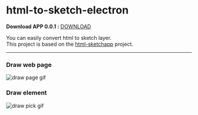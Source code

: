 # html-to-sketch-electron

**Download APP 0.0.1 :** [DOWNLOAD](https://goo.gl/sbq1Fe)

You can easily convert html to sketch layer.  
This project is based on the [html-sketchapp](https://github.com/brainly/html-sketchapp) project.

---

### **Draw web page**
![draw page gif](https://raw.githubusercontent.com/KimDal-hyeong/html-to-sketch-electron/master/page.gif)

### **Draw element**
![draw pick gif](https://raw.githubusercontent.com/KimDal-hyeong/html-to-sketch-electron/master/pick.gif)

